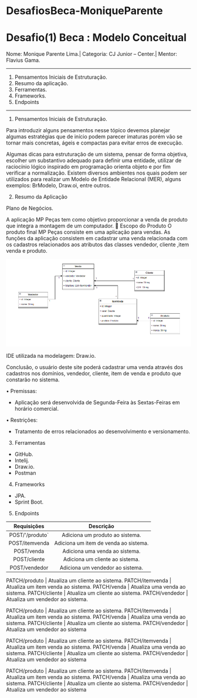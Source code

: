 # DesafiosBeca-MoniqueParente

# Desafio(1) Beca : Modelo Conceitual

Nome: Monique Parente Lima.|
Categoria: CJ Junior – Center.| 
Mentor: Flavius Gama.
______________________________________________________________________________________________________________________________________________________________________________
1.	Pensamentos Iniciais de Estruturação.
2.	Resumo da aplicação.
3.	Ferramentas.
4.	Frameworks.
5. Endpoints
______________________________________________________________________________________________________________________________________________________________________________
1.	Pensamentos Iniciais de Estruturação.

Para introduzir alguns pensamentos nesse tópico devemos planejar algumas estratégias que de início podem parecer imaturas porém vão se tornar mais concretas, ágeis e compactas para evitar erros de execução.  

Algumas dicas para estruturação de um sistema, pensar de forma objetiva, escolher um substantivo adequado para definir uma entidade, utilizar de raciocínio lógico inspirado em programação orienta objeto e por fim verificar a normalização. Existem diversos ambientes nos quais podem ser utilizados para realizar um Modelo de Entidade Relacional (MER), alguns exemplos: BrModelo, Draw.oi, entre outros.

2.	Resumo da Aplicação

Plano de Negócios.

A aplicação MP Peças tem como objetivo proporcionar a venda de produto que integra a montagem de um computador.
	Escopo do Produto
O produto final MP Peças consiste em uma aplicação para vendas.
As funções da aplicação consistem em cadastrar uma venda relacionada com os cadastros relacionados aos atributos das classes vendedor, cliente ,item venda e produto.   

![DIAGRAMACONCEITUALOFICIAL.PNG](DIAGRAMACONCEITUALOFICIAL.PNG)
 
 IDE utilizada na modelagem: Draw.io.

Conclusão, o usuário deste site poderá cadastrar uma venda através dos cadastros nos domínios, vendedor, cliente, item de venda e produto que constarão no sistema.

  •	Premissas: 
- Aplicação será desenvolvida de Segunda-Feira às Sextas-Feiras em horário comercial.

 •	Restrições:
- Tratamento de erros relacionados ao desenvolvimento e versionamento.

3.	Ferramentas
- GitHub.
- Intelij.
- Draw.io.
- Postman

4.	Frameworks
- JPA.
- Sprint Boot.

5. Endpoints
 
Requisições | Descrição|
:-------------: | :----------------: 
 POST/'/produto` | Adiciona um produto ao sistema.
 POST/itemvenda | Adiciona um item de venda ao sistema.
 POST/venda | Adiciona uma venda ao sistema.
 POST/cliente | Adiciona um cliente ao sistema.
 POST/vendedor | Adiciona um vendedor ao sistema.
 
 PATCH/produto | Atualiza um cliente ao sistema.
 PATCH/itemvenda | Atualiza um item venda ao sistema.
 PATCH/venda | Atualiza uma venda ao sistema.
 PATCH/cliente | Atualiza um cliente ao sistema.
 PATCH/vendedor | Atualiza um vendedor ao sistema.
 
 PATCH/produto | Atualiza um cliente ao sistema.
 PATCH/itemvenda | Atualiza um item venda ao sistema.
 PATCH/venda | Atualiza uma venda ao sistema.
 PATCH/cliente | Atualiza um cliente ao sistema.
 PATCH/vendedor | Atualiza um vendedor ao sistema
 
 PATCH/produto | Atualiza um cliente ao sistema.
 PATCH/itemvenda | Atualiza um item venda ao sistema.
 PATCH/venda | Atualiza uma venda ao sistema.
 PATCH/cliente | Atualiza um cliente ao sistema.
 PATCH/vendedor | Atualiza um vendedor ao sistema
 
 PATCH/produto | Atualiza um cliente ao sistema.
 PATCH/itemvenda | Atualiza um item venda ao sistema.
 PATCH/venda | Atualiza uma venda ao sistema.
 PATCH/cliente | Atualiza um cliente ao sistema.
 PATCH/vendedor | Atualiza um vendedor ao sistema
 
 
 


